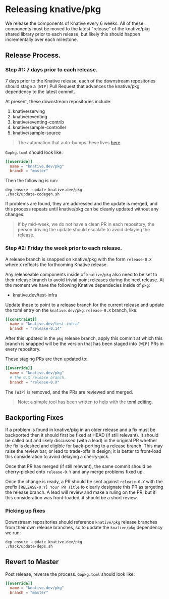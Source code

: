 # Releasing knative/pkg

We release the components of Knative every 6 weeks. All of these components must
be moved to the latest "release" of the knative/pkg shared library prior to each
release, but likely this should happen incrementally over each milestone.

## Release Process.

### Step #1: 7 days prior to each release.

7 days prior to the Knative release, each of the downstream repositories should
stage a `[WIP]` Pull Request that advances the knative/pkg dependency to the
latest commit.

At present, these downstream repositories include:

1. knative/serving
1. knative/eventing
1. knative/eventing-contrib
1. knative/sample-controller
1. knative/sample-source

> The automation that auto-bumps these lives
> [here](https://github.com/mattmoor/knobots/tree/knative/cmd/periodic/kodata).

`Gopkg.toml` should look like:

```toml
[[override]]
  name = "knative.dev/pkg"
  branch = "master"
```

Then the following is run:

```shell
dep ensure -update knative.dev/pkg
./hack/update-codegen.sh
```

If problems are found, they are addressed and the update is merged, and this
process repeats until knative/pkg can be cleanly updated without any changes.

> If by mid-week, we do not have a clean PR in each repository, the person
> driving the update should escalate to avoid delaying the release.

### Step #2: Friday the week prior to each release.

A release branch is snapped on knative/pkg with the form `release-0.X` where `X`
reflects the forthcoming Knative release.

Any releaseable components inside of `knative/pkg` also need to be set to their
release branch to avoid trivial point releases during the next release. At the
moment we have the following Knative dependecies inside of `pkg`:

- knative.dev/test-infra

Update these to point to a release branch for the current release and update the
toml entry on the `knative.dev/pkg:release-0.X` branch, like:

```toml
[[constraint]]
  name = "knative.dev/test-infra"
  branch = "release-0.14"
```

After this updated in the `pkg` release branch, apply this commit at which this
branch is snapped will be the version that has been staged into `[WIP]` PRs in
every repository.

These staging PRs are then updated to:

```toml
[[override]]
  name = "knative.dev/pkg"
  # The 0.X release branch.
  branch = "release-0.X"
```

The `[WIP]` is removed, and the PRs are reviewed and merged.

> Note: a simple tool has been written to help with the
> [toml editing](https://github.com/n3wscott/tomles).

## Backporting Fixes

If a problem is found in knative/pkg in an older release and a fix must be
backported then it should first be fixed at HEAD (if still relevant). It should
be called out and likely discussed (with a lead) in the original PR whether the
fix is desired and eligible for back-porting to a release branch. This may raise
the review bar, or lead to trade-offs in design; it is better to front-load this
consideration to avoid delaying a cherry-pick.

Once that PR has merged (if still relevant), the same commit should be
cherry-picked onto `release-0.Y` and any merge problems fixed up.

Once the change is ready, a PR should be sent against `release-0.Y` with the
prefix `[RELEASE-0.Y] Your PR Title` to clearly designate this PR as targeting
the release branch. A lead will review and make a ruling on the PR, but if this
consideration was front-loaded, it should be a short review.

### Picking up fixes

Downstream repositories should reference `knative/pkg` release branches from
their own release branches, so to update the `knative/pkg` dependency we run:

```shell
dep ensure -update knative.dev/pkg
./hack/update-deps.sh
```

## Revert to Master

Post release, reverse the process. `Gopkg.toml` should look like:

```toml
[[override]]
  name = "knative.dev/pkg"
  branch = "master"
```
